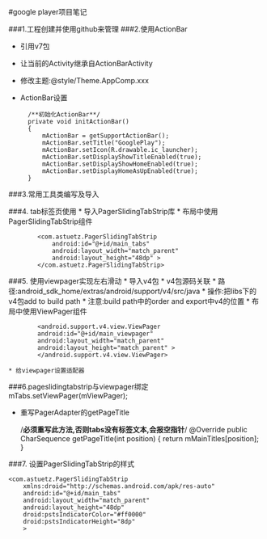 #google player项目笔记

###1.工程创建并使用github来管理
###2.使用ActionBar

* 引用v7包
* 让当前的Activity继承自ActionBarActivity
* 修改主题:@style/Theme.AppComp.xxx
* ActionBar设置

		/**初始化ActionBar**/
		private void initActionBar()
		{
			mActionBar = getSupportActionBar();
			mActionBar.setTitle("GooglePlay");
			mActionBar.setIcon(R.drawable.ic_launcher);
			mActionBar.setDisplayShowTitleEnabled(true);
			mActionBar.setDisplayShowHomeEnabled(true);
			mActionBar.setDisplayHomeAsUpEnabled(true);
		}

###3.常用工具类编写及导入
	<application android:name="com.droid.googleplay.base.BaseApplication">	

###4. tab标签页使用
	*  导入PagerSlidingTabStrip库
	*  布局中使用PagerSlidingTabStrip组件
	
			<com.astuetz.PagerSlidingTabStrip
		        android:id="@+id/main_tabs"
		        android:layout_width="match_parent"
		        android:layout_height="48dp" >
		    </com.astuetz.PagerSlidingTabStrip>

###5. 使用viewpager实现左右滑动
	* 导入v4包
	* v4包源码关联
	* 路径:android_sdk_home/extras/android/support/v4/src/java
	* 操作:把libs下的v4包add to build path
	* 注意:build path中的order and export中v4的位置
	* 布局中使用ViewPager组件
	
			<android.support.v4.view.ViewPager
	        android:id="@+id/main_viewpager"
	        android:layout_width="match_parent"
	        android:layout_height="match_parent" >
	   		</android.support.v4.view.ViewPager>
	
	* 给viewpager设置适配器

###6.pageslidingtabstrip与viewpager绑定	
	mTabs.setViewPager(mViewPager);	

   * 重写PagerAdapter的getPageTitle

		/**必须重写此方法,否则tabs没有标签文本,会报空指针**/
		@Override
		public CharSequence getPageTitle(int position)
		{
			return mMainTitles[position];
		}

###7. 设置PagerSlidingTabStrip的样式
	
	<com.astuetz.PagerSlidingTabStrip
        xmlns:droid="http://schemas.android.com/apk/res-auto"
        android:id="@+id/main_tabs"
        android:layout_width="match_parent"
        android:layout_height="48dp" 
        droid:pstsIndicatorColor="#ff0000"
        droid:pstsIndicatorHeight="8dp"
        >

